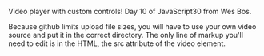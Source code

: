 Video player with custom controls!
Day 10 of JavaScript30 from Wes Bos.

Because github limits upload file sizes, you will have to use your own video source and put it in the correct directory.
The only line of markup you'll need to edit is in the HTML, the src attribute of the video element. 
